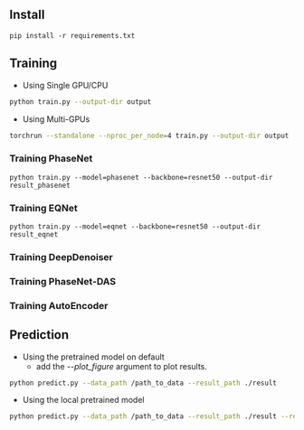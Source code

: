 ## Install

```
pip install -r requirements.txt
```

## Training
- Using Single GPU/CPU
```bash
python train.py --output-dir output
```

- Using Multi-GPUs
```bash
torchrun --standalone --nproc_per_node=4 train.py --output-dir output
```

### Training PhaseNet
```
python train.py --model=phasenet --backbone=resnet50 --output-dir result_phasenet
```

### Training EQNet
```
python train.py --model=eqnet --backbone=resnet50 --output-dir result_eqnet
```

### Training DeepDenoiser
### Training PhaseNet-DAS
### Training AutoEncoder


## Prediction

- Using the pretrained model on default
  - add the *--plot_figure* argument to plot results. 
```bash
python predict.py --data_path /path_to_data --result_path ./result
```

- Using the local pretrained model
```bash
python predict.py --data_path /path_to_data --result_path ./result --resume  pretrained_model.pth
```


